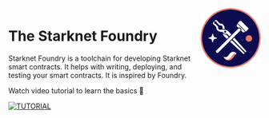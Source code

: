 <img src="images/logo.png" alt="logo" style="margin-left: 20px" width="120" align="right" />

# The Starknet Foundry

Starknet Foundry is a toolchain for developing Starknet smart contracts.
It helps with writing, deploying, and testing your smart contracts.
It is inspired by Foundry.

Watch video tutorial to learn the basics 🎥

[![TUTORIAL](http://img.youtube.com/vi/6vqPHBHdNDM/0.jpg)](http://www.youtube.com/watch?v=6vqPHBHdNDM "How to Start Using Starknet Foundry – Step by Step Tutorial")